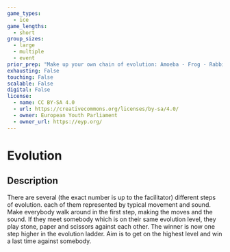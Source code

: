 ```yaml
---
game_types:
  - ice
game_lengths:
  - short
group_sizes:
  - large
  - multiple
  - event
prior_prep: "Make up your own chain of evolution: Amoeba - Frog - Rabbit - Monkey - EYPer"
exhausting: False
touching: False
scalable: False
digital: False
license:
  - name: CC BY-SA 4.0
  - url: https://creativecommons.org/licenses/by-sa/4.0/
  - owner: European Youth Parliament
  - owner_url: https://eyp.org/
---
```

# Evolution

## Description
There are several (the exact number is up to the facilitator) different steps of
evolution. each of them represented by typical movement and sound. Make everybody walk around in the first step, making the moves and the sound. If they meet somebody which is on their same evolution level, they play stone, paper and scissors against each other. The winner is now one step higher in the evolution ladder. Aim is to get on the highest level and win a last time against somebody.
